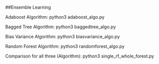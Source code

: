 ##Ensemble Learning

Adaboost Algorithm: python3 adaboost_algo.py

Bagged Tree Algorithm: python3 baggedtree_algo.py

Bias Variance Algorithm: python3 biasvariance_algo.py

Random Forest Algorithm: python3 randomforest_algo.py

Comparison for all three (Algorithm): python3 single_rf_whole_forest.py

